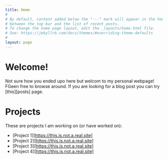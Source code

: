 ```yaml
---
title: Home
#
# By default, content added below the "---" mark will appear in the home page
# between the top bar and the list of recent posts.
# To change the home page layout, edit the _layouts/home.html file.
# See: https://jekyllrb.com/docs/themes/#overriding-theme-defaults
#
layout: page
---
```


# Welcome!

Not sure how you ended upo here but welcom to my personal webpage! FGeen free to browse around. If you are looking for a blog post you can try [this][posts] page. 

# Projects

These are projects I am working on (or have worked on):

- [Project 1][https://this.is.not.a.real.site]
- [Project 2][https://this.is.not.a.real.site]
- [Project 3][https://this.is.not.a.real.site]
- [Project 4][https://this.is.not.a.real.site]
